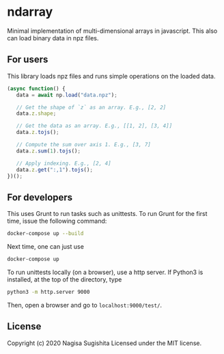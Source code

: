 # ndarray

Minimal implementation of multi-dimensional arrays in javascript.
This also can load binary data in npz files.

## For users

This library loads npz files and runs simple operations on the loaded data.

```js
(async function() {
   data = await np.load("data.npz");

   // Get the shape of `z` as an array. E.g., [2, 2]
   data.z.shape;

   // Get the data as an array. E.g., [[1, 2], [3, 4]]
   data.z.tojs();

   // Compute the sum over axis 1. E.g., [3, 7]
   data.z.sum(1).tojs();

   // Apply indexing. E.g., [2, 4]
   data.z.get(":,1").tojs();
})();
```

## For developers

This uses Grunt to run tasks such as unittests.
To run Grunt for the first time, issue the following command:

```sh
docker-compose up --build
```

Next time, one can just use

```sh
docker-compose up
```

To run unittests locally (on a browser), use a http server.
If Python3 is installed, at the top of the directory, type

```sh
python3 -m http.server 9000
```

Then, open a browser and go to `localhost:9000/test/`.

## License

Copyright (c) 2020 Nagisa Sugishita Licensed under the MIT license.
